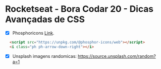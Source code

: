 # Rocketseat - Bora Codar 20 - Dicas Avançadas de CSS





- [x] Phosphoricons [Link](https://phosphoricons.com/).

```html
  <script src="https://unpkg.com/@phosphor-icons/web"></script>
  <i class="ph ph-arrow-down-right"></i>
```
- [x] Unsplash imagens randomicas: https://source.unsplash.com/random?a=1
